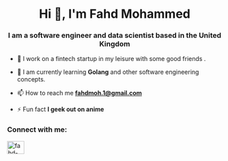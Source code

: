 <h1 align="center">Hi 👋, I'm Fahd Mohammed</h1>
<h3 align="center">I am a software engineer and data scientist based in the United Kingdom</h3>

- 🔭 I work on a fintech startup in my leisure with some good friends  **<a href="https://www.sykabank.com/"/></a>**.

- 🌱 I am currently learning **Golang** and other software engineering concepts.

- 📫 How to reach me **fahdmoh.1@gmail.com**

- ⚡ Fun fact **I geek out on anime**

<h3 align="left">Connect with me:</h3>
<p align="left">
<a href="https://linkedin.com/in/fahd-mohammed-2a6a49131" target="blank"><img align="center" src="https://raw.githubusercontent.com/rahuldkjain/github-profile-readme-generator/master/src/images/icons/Social/linked-in-alt.svg" alt="fahd-mohammed-2a6a49131" height="30" width="40" /></a>
</p>

